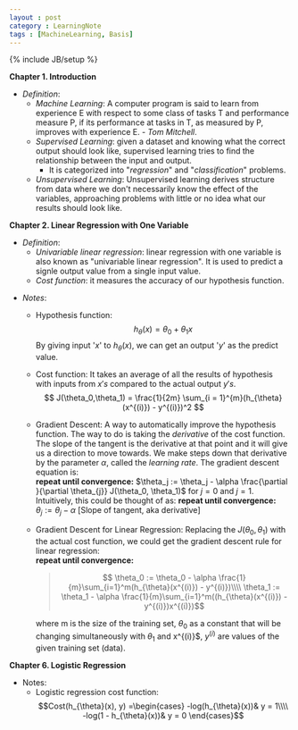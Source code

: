 ```yaml
---
layout : post
category : LearningNote
tags : [MachineLearning, Basis]
---
```

{% include JB/setup %}

**Chapter 1. Introduction**

- *Definition*:
    + *Machine Learning*: A computer program is said to learn from experience E with respect to some class of tasks T and performance measure P, if its performance at tasks in T, as measured by P, improves with experience E. - *Tom Mitchell*.
    + *Supervised Learning*: given a dataset and knowing what the correct output should look like, supervised learning tries to find the relationship between the input and output.
        * It is categorized into "*regression*" and "*classification*" problems.
    + *Unsupervised Learning*: Unsupervised learning derives structure from data where we don't necessarily know the effect of the variables, approaching problems with little or no idea what our results should look like.
    
**Chapter 2. Linear Regression with One Variable**

- *Definition*:
    + *Univariable linear regression*: linear regression with one variable is also known as "univariable linear regression". It is used to predict a signle output value from a single input value.
    + *Cost function*: it measures the accuracy of our hypothesis function. 

<!--more-->

- *Notes*:
    + Hypothesis function:
        $$ h_{\theta}(x) = \theta_0 + \theta_1 x$$
        By giving input '$x$' to $h_{\theta}(x)$, we can get an output '$y$' as the predict value.

    + Cost function: It takes an average of all the results of hypothesis with inputs from $x's$ compared to the actual output $y's$. 
        $$ J(\theta_0,\theta_1) = \frac{1}{2m} \sum_{i = 1}^{m}(h_{\theta}(x^{(i)}) - y^{(i)})^2 $$
    + Gradient Descent: A way to automatically improve the hypothesis function. The way to do is taking the *derivative* of the cost function. The slope of the tangent is the derivative at that point and it will give us a direction to move towards. We make steps down that derivative by the parameter $\alpha$, called the *learning rate*. The gradient descent equation is:</br>
        **repeat until convergence:**
        $\theta_j := \theta_j - \alpha \frac{\partial }{\partial \theta_{j}} J(\theta_0, \theta_1)$ for  $j = 0$ and $j = 1$.
        Intuitively, this could be thought of as:
        **repeat until convergence:**
        $\theta_j := \theta_j - \alpha$ [Slope of tangent, aka derivative]
    + Gradient Descent for Linear Regression: Replacing the $J(\theta_0, \theta_1)$ with the actual cost function, we could get the gradient descent rule for linear regression:</br>
        **repeat until convergence:**
        > $$ \theta_0 := \theta_0 - \alpha \frac{1}{m}\sum_{i=1}^m(h_{\theta}(x^{(i)}) - y^{(i)})\\\\
        \theta_1 := \theta_1 - \alpha \frac{1}{m}\sum_{i=1}^m((h_{\theta}(x^{(i)}) - y^{(i)})x^{(i)})$$
        
        <!-- -->
        
        where m is the size of the training set, $\theta_0$ as a constant that will be changing simultaneously with $\theta_1$ and 
        x^{(i)}$, $y^{(i)}$ are values of the given training set (data).

**Chapter 6. Logistic Regression**

- Notes:
    + Logistic regression cost function:
    $$Cost(h_{\theta}(x), y) =\begin{cases} -log(h_{\theta}(x))& y = 1\\\\
    -log(1 - h_{\theta}(x))& y = 0 
    \end{cases}$$
